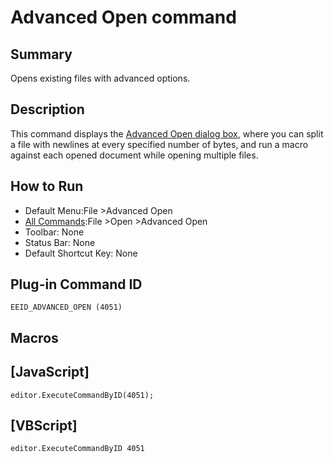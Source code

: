 # Advanced Open command

## Summary

Opens existing files with advanced options.

## Description

This command displays the [Advanced Open dialog box](../../dlg/advanced_open/index), where you can split a file with newlines at every specified number of bytes, and run a macro against each opened document while opening multiple files.

## How to Run

- Default Menu:File \>Advanced Open
- [All Commands](../tools/all_commands):File \>Open \>Advanced Open
- Toolbar: None
- Status Bar: None
- Default Shortcut Key: None

## Plug-in Command ID

```
EEID_ADVANCED_OPEN (4051)```

## Macros

## \[JavaScript\]

```
editor.ExecuteCommandByID(4051);
```

## \[VBScript\]

```
editor.ExecuteCommandByID 4051
```
